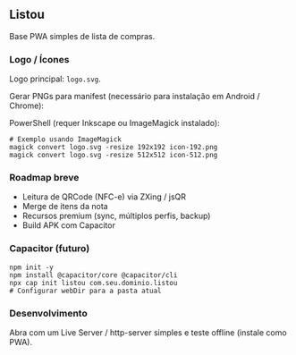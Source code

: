 ## Listou

Base PWA simples de lista de compras.

### Logo / Ícones
Logo principal: `logo.svg`.

Gerar PNGs para manifest (necessário para instalação em Android / Chrome):

PowerShell (requer Inkscape ou ImageMagick instalado):
```
# Exemplo usando ImageMagick
magick convert logo.svg -resize 192x192 icon-192.png
magick convert logo.svg -resize 512x512 icon-512.png
```

### Roadmap breve
- Leitura de QRCode (NFC-e) via ZXing / jsQR
- Merge de itens da nota
- Recursos premium (sync, múltiplos perfis, backup)
- Build APK com Capacitor

### Capacitor (futuro)
```
npm init -y
npm install @capacitor/core @capacitor/cli
npx cap init listou com.seu.dominio.listou
# Configurar webDir para a pasta atual
```

### Desenvolvimento
Abra com um Live Server / http-server simples e teste offline (instale como PWA).

